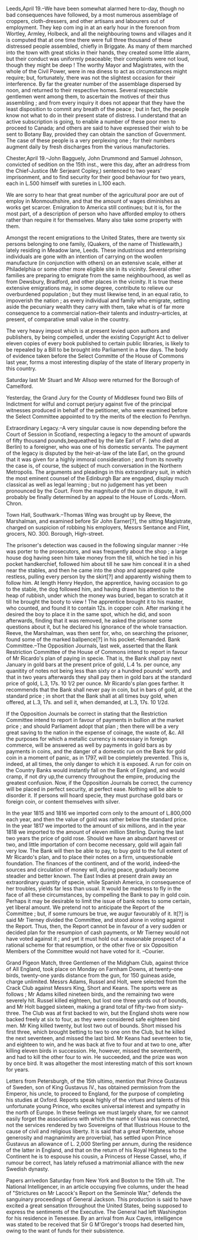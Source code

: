   Leeds,April 19.–We have been somewhat alarmed here to-day, though no bad consequences have followed, by a most numerous assemblage of croppers, cloth-dressers, and other artisans and labourers out of employment. They kep com ing in at an early hour in the forenoon from Wortley, Armley, Holbeck, and all the neighbouring towns and villages and it is computed that at one time there were full three thousand of these distressed people assembled, chiefly in Briggate. As many of them marched into the town with great sticks in their hands, they created some little alarm, but their conduct was uniformly peaceable; their complaints were not loud, though they might be deep ! The worthy Mayor and Magistrates, with the whole of the Civil Power, were in rea diness to act as circumstances might require; but, fortunately, there was not the slightest occasion for their interference. By far the greater number of the assemblage dispersed by noon, and returned to their respective homes. Several respectable gentlemen went among them, to ascertain the motives of their thus assembling ; and from every inquiry it does not appear that they have the least disposition to commit any breath of the peace ; but in fact, the people know not what to do in their present state of distress. I understand that an active subscription is going, to enable a number of these poor men to proceed to Canada; and others are said to have expressed their wish to be sent to Botany Bay, provided they can obtain the sanction of Government. The case of these people is a very perplexing one ; for their numbers augment daily by fresh discharges from the various manufactories.  Chester,April 19.–John Bagguely, John Drummond and Samuel Johnson, convicted of sedition on the 15th inst., were this day, after an adrdress from the Chief-Justice (Mr Serjeant Copley,) sentenced to two years' imprisonment, and to find security for their good behaviour for two years, each in L.500 himself with sureties in L.100 each.  We are sorry to hear that great number of the agricultural poor are out of employ in Monmouthshire, and that the amount of wages diminishes as works get scarcer. Emigration to America still continues; but it is, for the most part, of a description of person who have afforded employ to others rather than require it for themselves. Many also take some property with them.  Amongst the recent emigrations to the United States, there are twenty six persons belonging to one family, (Quakers, of the name of Thistlewaith,) lately residing in Meadow lane, Leeds. These industrious and enterprising individuals are gone with an intention of carrying on the woollen manufacture (in conjunction with others) on an extensive scale, either at Philadelphia or some other more eligible site in its vicinity. Several other families are preparing to emigrate from the same neighbourhood, as well as from Dewsbury, Bradford, and other places in the vicinity. It is true these extensive emigrations may, in some degree, contribute to relieve our overburdened population ; but they must likewise tend, in an equal ratio, to impoverish the nation ; as every individual and family who emigrate, setting aside the pecuniary wealth they carry with them, take what is of far more consequence to a commercial nation–their talents and industry–articles, at present, of comparative small value in the country.  The very heavy impost which is at present levied upon authors and publishers, by being compelled, under the existing Copyright Act to deliver eleven copies of every book published to certain public libraries, is likely to be repealed by a Bill to be brought into Parliament in a few days. The body of evidence taken before the Select Committe of the House of Commons last year, forms a most interesting display of the state of literary property in this country.  Saturday last Mr Stuart and Mr Allsop were returned for the Borough of Camelford.  Yesterday, the Grand Jury for the County of Middlesex found two Bills of Indictment for wilful and corrupt perjury against five of the principal witnesses produced in behalf of the petitioner, who were examined before the Select Committee appointed to try the merits of the election fo Penrhyn.  Extraordinary Legacy.–A very singular cause is now depending before the Court of Session in Scotland, respecting a legacy to the amount of upwards of fifty thousand pounds,bequeathed by the late Earl of F. (who died at Berlin) to a foreigner, who was one of his domestic servants. The payment of the legacy is disputed by the heir-at-law of the late Earl, on the ground that it was given for a highly immoral consideration ; and from its novelty the case is, of course, the subject of much conversation in the Northern Metropolis. The arguments and pleadings in this extraordinary suit, in which the most eminent counsel of the Edinburgh Bar are engaged, display much classical as well as legal learning ; but no judgement has yet been pronounced by the Court. From the magnitude of the sum in dispute, it will probably be finally determined by an appeal to the House of Lords.–Morn. Chron.  Town Hall, Southwark.–Thomas Wing was brought up by Reeve, the Marshalman, and examined before Sir John Earner[?], the sitting Magistrate, charged on suspicion of robbing his employers, Messrs Sentance and Flint, grocers, NO. 300. Borough, High-street.  The prisoner's detection was caused in the following singular manner :–He was porter to the prosecutors, and was frequently about the shop ; a large house dog having seen him take money from the till, which he tied in his pocket handkerchief, followed him about till he saw him conceal it in a shed near the stables, and then he came into the shop and appeared quite restless, pulling every person by the skirt[?] and apparently wishing them to follow him. At length Henry Heydon, the apprentice, having occasion to go to the stable, the dog followed him, and having drawn his attention to the heap of rubbish, under which the money was buried, began to scratch at it till he brought the booty to view ! The apprentice brought it to his master, who counted, and found it to contain 12s. in copper coin. After marking it he desired the boy to place it in the same spot, which he did, and soon afterwards, finding that it was removed, he asked the prisoner some questions about it, but he declared his ignorance of the whole transaction. Reeve, the Marshalman, was then sent for, who, on searching the prisoner, found some of the marked ballpence[?] in his pocket.–Remanded. Bank Committee.–The Opposition Journals, last wek, asserted that the Rank Restriction Committee of the House of Commons intend to report in favour of Mr Ricardo's plan of paying in specie. That is, the Bank shall pay next January in gold bars at the present price of gold, L.4 1s. per ounce, any quanitity of notes not being less than sixty or a hundred pounds' worth, and that in two years afterwards they shall pay them in gold bars at the standard price of gold, L.3, 17s. 10 1/2 per ounce. Mr Ricardo's plan goes farther. It recommends that the Bank shall never pay in coin, but in bars of gold, at the standard price ; in short that the Bank shall at all times buy gold, when offered, at L.3, 17s. and sell it, when demanded, at L.3, 17s. 10 1/2d.  If the Opposition Journals be correct in stating that the Restriction Committee intend to report in favour of payments in bullion at the market price ; and should Parliament adopt that plan ; then there will be a very great saving to the nation in the expense of coinage, the waste of, &c. All the purposes for which a metallic currency is necessary in foreign commerce, will be answered as well by payments in gold bars as by payments in coins, and the danger of a domestic run on the Bank for gold coin in a moment of panic, as in 1797, will be completely prevented. This is, indeed, at all times, the only danger to which it is exposed. A run for coin on the Country Banks would instantly fall on the Bank of England, and would cramp, if not dry up,the currency throughout the empire, producing the greatest confusion. Now, if the Opposition Journals be correct, the currency will be placed in perfect security, at perfect ease. Nothing will be able to disorder it. If persons will hoard specie, they must purchase gold bars or foreign coin, or content themselves with silver.  In the year 1815 and 1816 we imported corn only to the amount of L.800,000 each year, and then the value of gold was rather below the standard price. In the year 1817 we imported to the amount of six millions, and in the year 1818 we imported to the amount of eleven million Sterling. During the last two years the price of gold rose. Should we have an abundant harvest or two, and little importation of corn become necessary, gold will again fall very low. The Bank will then be able to pay, to buy gold to the full extent of Mr Ricardo's plan, and to place their notes on a firm, unquestionable foundation. The finances of the continent, and of the world, indeed–the sources and circulation of money will, during peace, gradually become steadier and better known. The East Indies at present drain away an extraordinary quantity of specie, while Spanish America, in consequence of her troubles, yields far less than usual. It would be madness to fly in the face of all these circumstances, by compelling the Bank to pay in gold coin. Perhaps it may be desirable to limit the issue of bank notes to some certain, yet liberal amount. We pretend not to anticipate the Report of the Committee ; but, if some rumours be true, we augur favourably of it. It[?] is said Mr Tierney divided the Committee, and stood alone in voting against the Report. Thus, then, the Report cannot be in favour of a very sudden or decided plan for the resumpion of cash payments, or Mr Tierney would not have voted against it ; and yet it must hold out a reasonable prospect of a rational scheme for that resumption, or the other five or six Opposition Members of the Committee would not have voted for it. –Courier.  Grand Pigeon Match, three Gentlemen of the Midgham Club, against thrice of All England, took place on Monday on Farnham Downs, at twenty-one birds, twenty-one yards distance from the gun, for 150 guineas aside, charge unlimited. Messrs Adams, Russel and Holt, were selected from the Crack Club against Messrs King, Short and Keans. The sports were as follows ; Mr Adams killed nineteen birds, and the remaining two were severely hit. Russel killed eighteen, but lost one three yards out of bounds, and Mr Holt bagged sixteen, making a grand total of fifty-two from sixty-three. The Club was at first backed to win, but the England shots were now backed freely at six to four, as they were considered safe eighteen bird men. Mr King killed twenty, but lost two out of bounds. Short missed his first three, which brought betting to two to one onn the Club, but he killed the next seventeen, and missed the last bird. Mr Keans had seventeen to tie, and eighteen to win, and he was back at five to four and at two to one, after killing eleven birds in succession. He, however, missed the seventeenth, and had to kill the other four to win. He succeeded, and the prize was won by once bird. It was altogether the most interesting match of this sort known for years.  Letters from Petersburgh, of the 15th ultimo, mention that Prince Gustavus of Sweden, son of King Gustavus IV., has obtained permission from the Emperor, his uncle, to proceed to England, for the purpose of completing his studies at Oxford. Reports speak highly of the virtues and talents of this unfortunate young Prince, who excites universal interest and sympathy in the north of Europe. In these feelings we must largely share, for we cannot easily forget the associations with which the name of Vasa was connected, not the services rendered by two Sovereigns of that Illustrious House to the cause of civil and religious liberty. It is said that a great Potentate, whose generosity and magnanimity are proverbial, has settled upon Prince Gustavus an allowance of L. 2,000 Sterling per annum, during the residence of the latter in England, and that on the return of his Royal Highness to the Continent he is to espouse his cousin, a Princess of Hesse Cassel, who, if rumour be correct, has lately refused a matrimonial alliance with the new Swedish dynasty.  Papers arrivedon Saturday from New York and Boston to the 15th ult. The National Intelligencer, in an article occupying five columns, under the head of "Strictures on Mr Lacock's Report on the Seminole War," defends the sanguinary proceedings of General Jackson. This production is said to have excited a great sensation throughout the United States, being supposed to express the sentiments of the Executive. The General had left Washington for his residence in Tenessee. By an arrival from Aux Cayes, intelligence was stated to be received that Sir G M'Gregor's troops had deserted him, owing to the want of funds for their subsistence.  